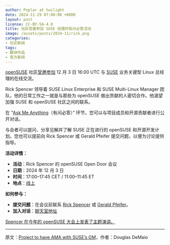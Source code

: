 ```yaml
---
author: Poplar at twilight
date: 2024-11-29 07:00:00 +0800
layout: post
license: CC-BY-SA-4.0
title: 社区受邀参加 SUSE 经理的有问必答活动
image: /assets/posts/2024-11/rick.png
categories:
- 社区新闻
tags:
- 翻译作品
- 官方新闻
---
```


[openSUSE] 社区[受邀参加] 12 月 3 日 16:00 UTC 与 [SUSE] 业务关键型 Linux 总经理的在线交流。

[openSUSE]: https://www.opensuse.org/
[受邀参加]: https://lists.opensuse.org/archives/list/project@lists.opensuse.org/thread/5OCTZCVH7QV5T4AZ3L2UHZH5VQHTHWTS/
[SUSE]: https://www.suse.com/

Rick Spencer 领导着 SUSE Linux Enterprise 和 SUSE Multi-Linux Manager 团队，他的日常工作之一就是与那些为 openSUSE 做出贡献的人密切合作。他渴望加强 SUSE 和 openSUSE 社区之间的联系。

在 “[Ask Me Anything]（有问必答）” 环节，您可以与项目成员和开源贡献者进行公开对话。

[Ask Me Anything]: https://calendar.opensuse.org/teams/board/events/opensuse-open-door-with-rick-spencer

与会者可以提问、分享见解并了解 SUSE 正在进行的 openSUSE 和开源开发计划。您也可以提前向 Rick Spencer 或 Gerald Pfeifer 提交问题，以便为讨论提供指导。

**活动详情：**

- **活动**：Rick Spencer 的 openSUSE Open Door 会议
- **日期**：2024 年 12 月 3 日
- **时间**：17:00–17:45 CET / 11:00–11:45 ET
- **地点**：[线上]

[线上]: https://meet.google.com/ges-vbdj-pya

**如何参与：**

- **提交问题**：在会议前联系 [Rick Spencer] 或 [Gerald Pfeifer]。
- **加入对话**：[聊天室地址]

[Rick Spencer]: mailto:rick.spencer@suse.com
[Gerald Pfeifer]: mailto:gp@suse.com
[聊天室地址]: https://meet.google.com/ges-vbdj-pya

[Spencer 在今年的 openSUSE 大会上发表了主题演讲。](https://youtu.be/5McyG2yFepk?si=Bqs-BHHFJV3D9pTa)

----

原文：[Project to have AMA with SUSE’s GM](https://news.opensuse.org/2024/11/28/project-to-have-ama/)，作者：Douglas DeMaio